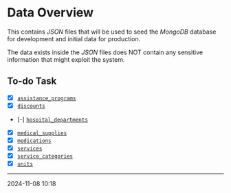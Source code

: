 # Data Overview

This contains _JSON_ files that will be used to seed the _MongoDB_ database
for development and initial data for production.

The data exists inside the _JSON_ files does NOT contain any sensitive
information that might exploit the system.

## To-do Task

- [x] [`assistance_programs`](./assistance_programs.json)
- [x] [`discounts`](./discounts.json)
- [-] [`hospital_departments`](./hospital_departments.json)
- [x] [`medical_supplies`](./medical_supplies.json)
- [x] [`medications`](./medications.json)
- [x] [`services`](./services.json)
- [x] [`service_categories`](./service_categories.json)
- [x] [`units`](./units.json)

---

2024-11-08 10:18
